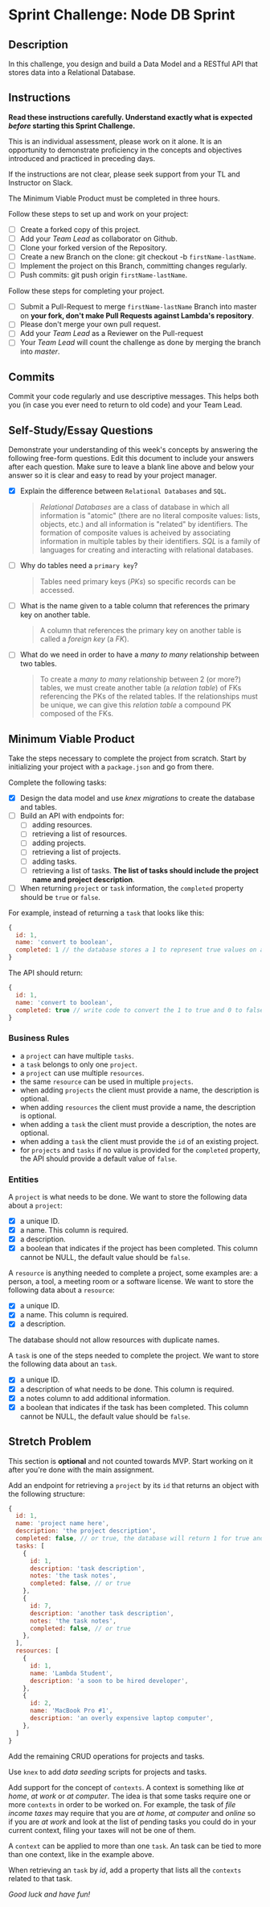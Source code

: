 # Sprint Challenge: Node DB Sprint

## Description

In this challenge, you design and build a Data Model and a RESTful API that stores data into a Relational Database.

## Instructions

**Read these instructions carefully. Understand exactly what is expected _before_ starting this Sprint Challenge.**

This is an individual assessment, please work on it alone. It is an opportunity to demonstrate proficiency in the concepts and objectives introduced and practiced in preceding days.

If the instructions are not clear, please seek support from your TL and Instructor on Slack.

The Minimum Viable Product must be completed in three hours.

Follow these steps to set up and work on your project:

-   [ ] Create a forked copy of this project.
-   [ ] Add your _Team Lead_ as collaborator on Github.
-   [ ] Clone your forked version of the Repository.
-   [ ] Create a new Branch on the clone: git checkout -b `firstName-lastName`.
-   [ ] Implement the project on this Branch, committing changes regularly.
-   [ ] Push commits: git push origin `firstName-lastName`.

Follow these steps for completing your project.

-   [ ] Submit a Pull-Request to merge `firstName-lastName` Branch into master on **your fork, don't make Pull Requests against Lambda's repository**.
-   [ ] Please don't merge your own pull request.
-   [ ] Add your _Team Lead_ as a Reviewer on the Pull-request
-   [ ] Your _Team Lead_ will count the challenge as done by merging the branch into _master_.

## Commits

Commit your code regularly and use descriptive messages. This helps both you (in case you ever need to return to old code) and your Team Lead.

## Self-Study/Essay Questions

Demonstrate your understanding of this week's concepts by answering the following free-form questions. Edit this document to include your answers after each question. Make sure to leave a blank line above and below your answer so it is clear and easy to read by your project manager.

-   [x] Explain the difference between `Relational Databases` and `SQL`.

    > _Relational Databases_ are a class of database in which all information is "atomic" (there are no literal composite values: lists, objects, etc.) and all information is "related" by identifiers. The formation of composite values is acheived by associating information in multiple tables by their identifiers. _SQL_ is a family of languages for creating and interacting with relational databases.

-   [ ] Why do tables need a `primary key`?

    > Tables need primary keys (_PKs_) so specific records can be accessed.

-   [ ] What is the name given to a table column that references the primary key on another table.

    > A column that references the primary key on another table is called a _foreign key_ (a _FK_).

-   [ ] What do we need in order to have a _many to many_ relationship between two tables.

    > To create a _many to many_ relationship between 2 (or more?) tables, we must create another table (a _relation table_) of FKs referencing the PKs of the related tables. If the relationships must be unique, we can give this _relation table_ a compound PK composed of the FKs.

## Minimum Viable Product

Take the steps necessary to complete the project from scratch. Start by initializing your project with a `package.json` and go from there.

Complete the following tasks:

-   [x] Design the data model and use _knex migrations_ to create the database and tables.
-   [ ] Build an API with endpoints for:
    -   [ ] adding resources.
    -   [ ] retrieving a list of resources.
    -   [ ] adding projects.
    -   [ ] retrieving a list of projects.
    -   [ ] adding tasks.
    -   [ ] retrieving a list of tasks. **The list of tasks should include the project name and project description**.
-   [ ] When returning `project` or `task` information, the `completed` property should be `true` or `false`.

For example, instead of returning a `task` that looks like this:

```js
{
  id: 1,
  name: 'convert to boolean',
  completed: 1 // the database stores a 1 to represent true values on a boolean field
}
```

The API should return:

```js
{
  id: 1,
  name: 'convert to boolean',
  completed: true // write code to convert the 1 to true and 0 to false
}
```

### Business Rules

-   a `project` can have multiple `tasks`.
-   a `task` belongs to only one `project`.
-   a `project` can use multiple `resources`.
-   the same `resource` can be used in multiple `projects`.
-   when adding `projects` the client must provide a name, the description is optional.
-   when adding `resources` the client must provide a name, the description is optional.
-   when adding a `task` the client must provide a description, the notes are optional.
-   when adding a `task` the client must provide the `id` of an existing project.
-   for `projects` and `tasks` if no value is provided for the `completed` property, the API should provide a default value of `false`.

### Entities

A `project` is what needs to be done. We want to store the following data about a `project`:

-   [x] a unique ID.
-   [x] a name. This column is required.
-   [x] a description.
-   [x] a boolean that indicates if the project has been completed. This column cannot be NULL, the default value should be `false`.

A `resource` is anything needed to complete a project, some examples are: a person, a tool, a meeting room or a software license. We want to store the following data about a `resource`:

-   [x] a unique ID.
-   [x] a name. This column is required.
-   [x] a description.

The database should not allow resources with duplicate names.

A `task` is one of the steps needed to complete the project. We want to store the following data about an `task`.

-   [x] a unique ID.
-   [x] a description of what needs to be done. This column is required.
-   [x] a notes column to add additional information.
-   [x] a boolean that indicates if the task has been completed. This column cannot be NULL, the default value should be `false`.

## Stretch Problem

This section is **optional** and not counted towards MVP. Start working on it after you're done with the main assignment.

Add an endpoint for retrieving a `project` by its `id` that returns an object with the following structure:

```js
{
  id: 1,
  name: 'project name here',
  description: 'the project description',
  completed: false, // or true, the database will return 1 for true and 0 for false
  tasks: [
    {
      id: 1,
      description: 'task description',
      notes: 'the task notes',
      completed: false, // or true
    },
    {
      id: 7,
      description: 'another task description',
      notes: 'the task notes',
      completed: false, // or true
    },
  ],
  resources: [
    {
      id: 1,
      name: 'Lambda Student',
      description: 'a soon to be hired developer',
    },
    {
      id: 2,
      name: 'MacBook Pro #1',
      description: 'an overly expensive laptop computer',
    },
  ]
}
```

Add the remaining CRUD operations for projects and tasks.

Use `knex` to add _data seeding_ scripts for projects and tasks.

Add support for the concept of `contexts`. A context is something like _at home_, _at work_ or _at computer_. The idea is that some tasks require one or more `contexts` in order to be worked on. For example, the task of _file income taxes_ may require that you are _at home_, _at computer_ and _online_ so if you are _at work_ and look at the list of pending tasks you could do in your current context, filing your taxes will not be one of them.

A `context` can be applied to more than one `task`. An task can be tied to more than one context, like in the example above.

When retrieving an `task` by _id_, add a property that lists all the `contexts` related to that task.

_Good luck and have fun!_
